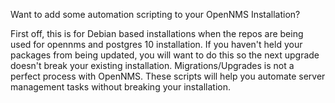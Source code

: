 Want to add some automation scripting to your OpenNMS Installation?


First off, this is for Debian based installations when the repos are being used for opennms and postgres 10 installation.
If you haven't held your packages from being updated, you will want to do this so the next upgrade doesn't break your existing installation.
Migrations/Upgrades is not a perfect process with OpenNMS. These scripts will help you automate server management tasks without breaking your installation.
